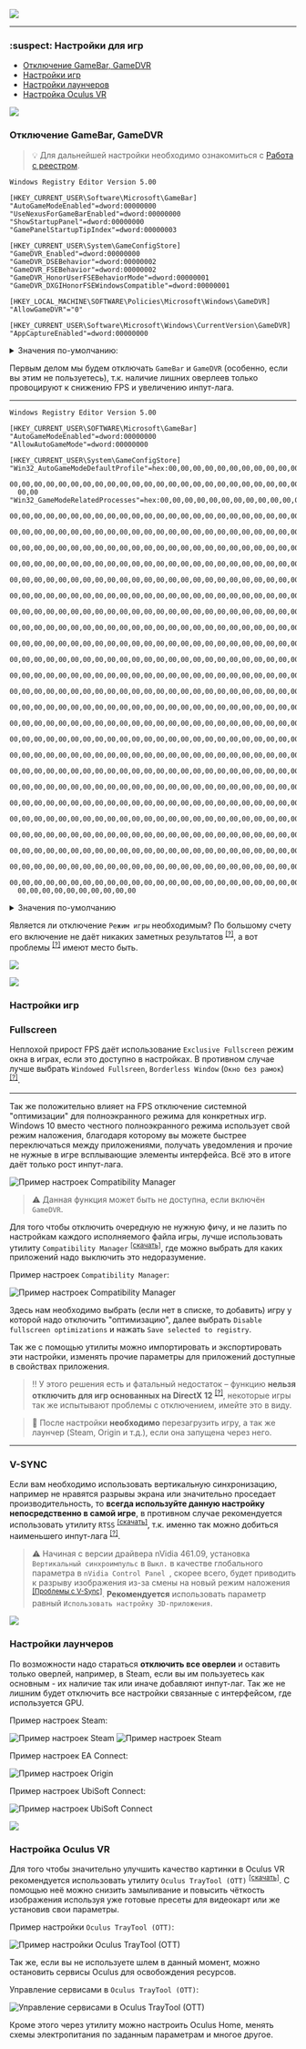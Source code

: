 [![](https://github.com/denis-g/windows10-latency-optimization/blob/master/images/header_small.png)](https://github.com/denis-g/windows10-latency-optimization#содержание)

---

### :suspect: Настройки для игр

- [Отключение GameBar, GameDVR](https://github.com/denis-g/windows10-latency-optimization/blob/master/_content/games.md#отключение-gamebar-gamedvr)
- [Настройки игр](https://github.com/denis-g/windows10-latency-optimization/blob/master/_content/games.md#настройки-игр)
- [Настройки лаунчеров](https://github.com/denis-g/windows10-latency-optimization/blob/master/_content/games.md#настройки-лаунчеров)
- [Настройка Oculus VR](https://github.com/denis-g/windows10-latency-optimization/blob/master/_content/games.md#настройка-oculus-vr)

![](https://github.com/denis-g/windows10-latency-optimization/blob/master/images/hr.png)

### Отключение GameBar, GameDVR

> :bulb: Для дальнейшей настройки необходимо ознакомиться c
[Работа с реестром](https://github.com/denis-g/windows10-latency-optimization/blob/master/_content/_howto-regedit.md).

```reg
Windows Registry Editor Version 5.00

[HKEY_CURRENT_USER\Software\Microsoft\GameBar]
"AutoGameModeEnabled"=dword:00000000
"UseNexusForGameBarEnabled"=dword:00000000
"ShowStartupPanel"=dword:00000000
"GamePanelStartupTipIndex"=dword:00000003

[HKEY_CURRENT_USER\System\GameConfigStore]
"GameDVR_Enabled"=dword:00000000
"GameDVR_DSEBehavior"=dword:00000002
"GameDVR_FSEBehavior"=dword:00000002
"GameDVR_HonorUserFSEBehaviorMode"=dword:00000001
"GameDVR_DXGIHonorFSEWindowsCompatible"=dword:00000001

[HKEY_LOCAL_MACHINE\SOFTWARE\Policies\Microsoft\Windows\GameDVR]
"AllowGameDVR"="0"

[HKEY_CURRENT_USER\Software\Microsoft\Windows\CurrentVersion\GameDVR]
"AppCaptureEnabled"=dword:00000000
```

<details><summary>Значения по-умолчанию:</summary>

```reg
Windows Registry Editor Version 5.00

[HKEY_CURRENT_USER\Software\Microsoft\GameBar]
"UseNexusForGameBarEnabled"=-
"ShowStartupPanel"=-
"GamePanelStartupTipIndex"=-

[HKEY_CURRENT_USER\System\GameConfigStore]
"GameDVR_Enabled"=dword:00000001
"GameDVR_DSEBehavior"=-
"GameDVR_FSEBehavior"=-
"GameDVR_HonorUserFSEBehaviorMode"=dword:00000000
"GameDVR_DXGIHonorFSEWindowsCompatible"=dword:00000000

[HKEY_LOCAL_MACHINE\SOFTWARE\Policies\Microsoft\Windows\GameDVR]
"AllowGameDVR"=-

[HKEY_CURRENT_USER\Software\Microsoft\Windows\CurrentVersion\GameDVR]
"AppCaptureEnabled"=-
```

</details>

Первым делом мы будем отключать `GameBar` и `GameDVR` (особенно, если вы этим не пользуетесь), т.к. наличие лишних оверлеев только провоцируют к снижению FPS и увеличению инпут-лага.

---

```reg
Windows Registry Editor Version 5.00

[HKEY_CURRENT_USER\SOFTWARE\Microsoft\GameBar]
"AutoGameModeEnabled"=dword:00000000
"AllowAutoGameMode"=dword:00000000

[HKEY_CURRENT_USER\System\GameConfigStore]
"Win32_AutoGameModeDefaultProfile"=hex:00,00,00,00,00,00,00,00,00,00,00,00,00,\
  00,00,00,00,00,00,00,00,00,00,00,00,00,00,00,00,00,00,00,00,00,00,00,00,00,\
  00,00
"Win32_GameModeRelatedProcesses"=hex:00,00,00,00,00,00,00,00,00,00,00,00,00,00,\
  00,00,00,00,00,00,00,00,00,00,00,00,00,00,00,00,00,00,00,00,00,00,00,00,00,\
  00,00,00,00,00,00,00,00,00,00,00,00,00,00,00,00,00,00,00,00,00,00,00,00,00,\
  00,00,00,00,00,00,00,00,00,00,00,00,00,00,00,00,00,00,00,00,00,00,00,00,00,\
  00,00,00,00,00,00,00,00,00,00,00,00,00,00,00,00,00,00,00,00,00,00,00,00,00,\
  00,00,00,00,00,00,00,00,00,00,00,00,00,00,00,00,00,00,00,00,00,00,00,00,00,\
  00,00,00,00,00,00,00,00,00,00,00,00,00,00,00,00,00,00,00,00,00,00,00,00,00,\
  00,00,00,00,00,00,00,00,00,00,00,00,00,00,00,00,00,00,00,00,00,00,00,00,00,\
  00,00,00,00,00,00,00,00,00,00,00,00,00,00,00,00,00,00,00,00,00,00,00,00,00,\
  00,00,00,00,00,00,00,00,00,00,00,00,00,00,00,00,00,00,00,00,00,00,00,00,00,\
  00,00,00,00,00,00,00,00,00,00,00,00,00,00,00,00,00,00,00,00,00,00,00,00,00,\
  00,00,00,00,00,00,00,00,00,00,00,00,00,00,00,00,00,00,00,00,00,00,00,00,00,\
  00,00,00,00,00,00,00,00,00,00,00,00,00,00,00,00,00,00,00,00,00,00,00,00,00,\
  00,00,00,00,00,00,00,00,00,00,00,00,00,00,00,00,00,00,00,00,00,00,00,00,00,\
  00,00,00,00,00,00,00,00,00,00,00,00,00,00,00,00,00,00,00,00,00,00,00,00,00,\
  00,00,00,00,00,00,00,00,00,00,00,00,00,00,00,00,00,00,00,00,00,00,00,00,00,\
  00,00,00,00,00,00,00,00,00,00,00,00,00,00,00,00,00,00,00,00,00,00,00,00,00,\
  00,00,00,00,00,00,00,00,00,00,00,00,00,00,00,00,00,00,00,00,00,00,00,00,00,\
  00,00,00,00,00,00,00,00,00,00,00,00,00,00,00,00,00,00,00,00,00,00,00,00,00,\
  00,00,00,00,00,00,00,00,00,00,00,00,00,00,00,00,00,00,00,00,00,00,00,00,00,\
  00,00,00,00,00,00,00,00,00,00,00,00,00,00,00,00,00,00,00,00,00,00,00,00,00,\
  00,00,00,00,00,00,00,00,00,00,00,00,00,00,00,00,00,00,00,00,00,00,00,00,00,\
  00,00,00,00,00,00,00,00,00,00,00,00,00,00,00,00,00,00,00,00,00,00,00,00,00,\
  00,00,00,00,00,00,00,00,00,00,00,00,00,00,00,00,00,00,00,00,00,00,00,00,00,\
  00,00,00,00,00,00,00,00,00,00,00,00,00,00,00,00,00,00,00,00,00,00,00,00,00,\
  00,00,00,00,00,00,00,00,00,00
```

<details><summary>Значения по-умолчанию</summary>

```reg
Windows Registry Editor Version 5.00

[HKEY_CURRENT_USER\SOFTWARE\Microsoft\GameBar]
"AutoGameModeEnabled"=-
"AllowAutoGameMode"=-

[HKEY_CURRENT_USER\System\GameConfigStore]
"Win32_AutoGameModeDefaultProfile"=hex:02,00,01,00,00,00,c4,20,00,00,00,00,00,\
  00,00,00,00,00,00,00,00,00,00,00,00,00,00,00,00,00,00,00,00,00,00,00,00,00,\
  00,00
"Win32_GameModeRelatedProcesses"=hex:01,00,01,00,01,00,67,00,61,00,6d,00,65,00,\
  70,00,61,00,6e,00,65,00,6c,00,2e,00,65,00,78,00,65,00,00,00,c9,00,4e,95,67,\
  77,b0,eb,1e,03,d8,f1,1e,03,1e,00,00,00,b0,eb,1e,03,1e,00,00,00,0f,00,00,00,\
  2c,ea,00,00,00,00,00,00,00,00,00,00,00,00,00,00,00,00,00,00,00,00,00,00,00,\
  00,00,00,00,00,00,00,00,00,00,00,00,00,00,00,00,00,00,00,00,00,00,00,00,00,\
  00,00,00,00,00,00,00,00,00,00,00,00,00,00,00,00,00,00,00,00,00,00,00,00,00,\
  00,00,00,00,00,00,00,00,00,00,00,00,00,00,00,00,00,00,00,00,00,00,00,00,00,\
  00,00,00,00,00,00,00,00,00,00,00,00,00,00,00,00,00,00,00,00,00,00,00,00,00,\
  00,00,00,00,00,00,00,00,00,00,00,00,00,00,00,00,00,00,00,00,00,00,00,00,00,\
  00,00,00,00,00,00,00,00,00,00,00,00,00,00,00,00,00,00,00,00,00,00,00,00,00,\
  00,00,00,00,00,00,00,00,00,00,00,00,00,00,00,00,00,00,00,00,00,00,00,00,00,\
  00,00,00,00,00,00,00,00,00,00,00,00,00,00,00,00,00,00,00,00,00,00,00,00,00,\
  00,00,00,00,00,00,00,00,00,00,00,00,00,00,00,00,00,00,00,00,00,00,00,00,00,\
  00,00,00,00,00,00,00,00,00,00,00,00,00,00,00,00,00,00,00,00,00,00,00,00,00,\
  00,00,00,00,00,00,00,00,00,00,00,00,00,00,00,00,00,00,00,00,00,00,00,00,00,\
  00,00,00,00,00,00,00,00,00,00,00,00,00,00,00,00,00,00,00,00,00,00,00,00,00,\
  00,00,00,00,00,00,00,00,00,00,00,00,00,00,00,00,00,00,00,00,00,00,00,00,00,\
  00,00,00,00,00,00,00,00,00,00,00,00,00,00,00,00,00,00,00,00,00,00,00,00,00,\
  00,00,00,00,00,00,00,00,00,00,00,00,00,00,00,00,00,00,00,00,00,00,00,00,00,\
  00,00,00,00,00,00,00,00,00,00,00,00,00,00,00,00,00,00,00,00,00,00,00,00,00,\
  00,00,00,00,00,00,00,00,00,00,00,00,00,00,00,00,00,00,00,00,00,00,00,00,00,\
  00,00,00,00,00,00,00,00,00,00,00,00,00,00,00,00,00,00,00,00,00,00,00,00,00,\
  00,00,00,00,00,00,00,00,00,00,00,00,00,00,00,00,00,00,00,00,00,00,00,00,00,\
  00,00,00,00,00,00,00,00,00,00,00,00,00,00,00,00,00,00,00,00,00,00,00,00,00,\
  00,00,00,00,00,00,00,00,00,00,00,00,00,00,00,00,00,00,00,00,00,00,00,00,00,\
  00,00,00,00,00,00,00,00,00,00
```

</details>

Является ли отключение `Режим игры` необходимым? По большому счету его включение не даёт никаких заметных результатов <sup>[[?]](https://www.pcgamer.com/windows-10-game-mode-tested-good-for-minimum-fps-bad-for-multitasking/)</sup>, а вот проблемы <sup>[[?]](https://www.ixbt.com/news/2020/05/07/microsoft-windows-10.html)</sup> имеют место быть.

![](https://github.com/denis-g/windows10-latency-optimization/blob/master/images/reboot.png)

![](https://github.com/denis-g/windows10-latency-optimization/blob/master/images/hr.png)

### Настройки игр

### Fullscreen

Неплохой прирост FPS даёт использование `Exclusive Fullscreen` режим окна в играх, если это доступно в настройках. В противном случае лучше выбрать `Windowed Fullsreen`, `Borderless Window` (`Окно без рамок`) <sup>[[?]](https://www.reddit.com/r/allbenchmarks/comments/ggcsvc/windows_10_fullscreen_optimizations_vs_fullscreen/)</sup>.

---

Так же положительно влияет на FPS отключение системной "оптимизации" для полноэкранного режима для конкретных игр. Windows 10 вместо честного полноэкранного режима использует свой режим наложения, благодаря которому вы можете быстрее переключаться между приложениями, получать уведомления и прочие не нужные в игре всплывающие элементы интерфейса. Всё это в итоге даёт только рост инпут-лага.

![Пример настроек Compatibility Manager](https://github.com/denis-g/windows10-latency-optimization/blob/master/screenshots/compatibility_01.png)

> :warning: Данная функция может быть не доступна, если включён `GameDVR`.

Для того чтобы отключить очередную не нужную фичу, и не лазить по настройкам каждого исполняемого файла игры, лучше использовать утилиту `Compatibility Manager` <sup>[[скачать]](https://github.com/denis-g/windows10-latency-optimization/blob/master/_content/links.md#утилиты-используемые-в-гайде)</sup>, где можно выбрать для каких приложений надо выключить это недоразумение.

Пример настроек `Compatibility Manager`:

![Пример настроек Compatibility Manager](https://github.com/denis-g/windows10-latency-optimization/blob/master/screenshots/compatibilitymanager_01.png)

Здесь нам необходимо выбрать (если нет в списке, то добавить) игру у которой надо отключить "оптимизацию", далее выбрать `Disable fullscreen optimizations` и нажать `Save selected to registry`.

Так же с помощью утилиты можно импортировать и экспортировать эти настройки, изменять прочие параметры для приложений доступные в свойствах приложения.

> :bangbang: У этого решения есть и фатальный недостаток – функцию **нельзя отключить для игр основанных на DirectX 12** <sup>[[?]](https://devblogs.microsoft.com/directx/demystifying-full-screen-optimizations/)</sup>, некоторые игры так же испытывают проблемы с отключением, имейте это в виду.

> :red_circle: После настройки **необходимо** перезагрузить игру, а так же лаунчер (Steam, Origin и т.д.), если она запущена через него.

---

### V-SYNC

Если вам необходимо использовать вертикальную синхронизацию, например не нравятся разрывы экрана или значительно проседает производительность, то **всегда используйте данную настройку непосредственно в самой игре**, в противном случае рекомендуется использовать утилиту `RTSS` <sup>[[скачать]](https://github.com/denis-g/windows10-latency-optimization/blob/master/_content/links.md#утилиты-используемые-в-гайде)</sup>, т.к. именно так можно добиться наименьшего инпут-лага <sup>[[?]](https://www.reddit.com/r/Competitiveoverwatch/comments/9vcxz5/rtss_vs_ingame_fps_cap_or_frame_limit/)</sup>.

> :warning: Начиная с версии драйвера nVidia 461.09, установка `Вертикальный синхроимпульс` в `Выкл.` в качестве глобального параметра в `nVidia Control Panel
`, скорее всего, будет приводить к разрыву изображения из-за смены на новый режим наложения <sup>[[Проблемы с V-Sync]](https://www.guru3d.com/news_story/nvidia_v_sync_off_not_recommended_as_a_global_setting_starting.html)</sup>. **Рекомендуется** использовать параметр равный `Использовать настройку 3D-приложения`.

![](https://github.com/denis-g/windows10-latency-optimization/blob/master/images/hr.png)

### Настройки лаунчеров

По возможности надо стараться **отключить все оверлеи** и оставить только оверлей, например, в Steam, если вы им пользуетесь как основным - их наличие так или иначе добавляют инпут-лаг. Так же не лишним будет отключить все настройки связанные с интерфейсом, где используется GPU.

Пример настроек Steam:

![Пример настроeк Steam](https://github.com/denis-g/windows10-latency-optimization/blob/master/screenshots/steam_01.png)
![Пример настроeк Steam](https://github.com/denis-g/windows10-latency-optimization/blob/master/screenshots/steam_02.png)

Пример настроек EA Connect:

![Пример настроeк Origin](https://github.com/denis-g/windows10-latency-optimization/blob/master/screenshots/eaconnect_01.png)

Пример настроeк UbiSoft Connect:

![Пример настроeк UbiSoft Connect](https://github.com/denis-g/windows10-latency-optimization/blob/master/screenshots/ubisoftconnect_01.png)

![](https://github.com/denis-g/windows10-latency-optimization/blob/master/images/hr.png)

### Настройка Oculus VR

Для того чтобы значительно улучшить качество картинки в Oculus VR рекомендуется использовать утилиту `Oculus TrayTool (OTT)` <sup>[[скачать]](https://github.com/denis-g/windows10-latency-optimization/blob/master/_content/links.md#утилиты-используемые-в-гайде)</sup>. С помощью неё можно снизить замыливание и повысить чёткость изображения используя уже готовые пресеты для видеокарт или же установив свои параметры.

Пример настройки `Oculus TrayTool (OTT)`:

![Пример настройки Oculus TrayTool (OTT)](https://github.com/denis-g/windows10-latency-optimization/blob/master/screenshots/oculustraytool_01.png)

Так же, если вы не используете шлем в данный момент, можно остановить сервисы Oculus для освобождения ресурсов.

Управление сервисами в `Oculus TrayTool (OTT)`:

![Управление сервисами в Oculus TrayTool (OTT)](https://github.com/denis-g/windows10-latency-optimization/blob/master/screenshots/oculustraytool_02.png)

Кроме этого через утилиту можно настроить Oculus Home, менять схемы электропитания по заданным параметрам и многое другое.

